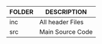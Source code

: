 | FOLDER | DESCRIPTION | 
| -------- | ----------- |
|inc   |  All header Files  |
|src   |  Main Source Code   |


